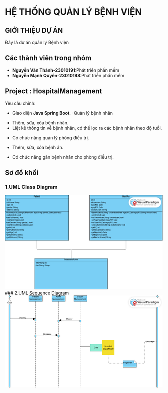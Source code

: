 # HỆ THỐNG QUẢN LÝ BỆNH VIỆN

## GIỚI THIỆU DỰ ÁN
Đây là dự án quản lý Bệnh viện
## Các thành viên trong nhóm
- **Nguyễn Văn Thành-23010191**:Phát triển phần mềm
- **Nguyễn Mạnh Quyền-23010198**:Phát triển phần mềm

## Project : HospitalManagement
Yêu cầu chính:
- Giao diện <b>Java Spring Boot</b>.
-Quản lý bệnh nhân
+ Thêm, sửa, xóa bệnh nhân.
+ Liệt kê thông tin về bệnh nhân, có thể lọc ra các bệnh nhân theo độ tuổi.
- Có chức năng quản lý phòng điều trị.
+ Thêm, sửa, xóa bệnh án.
- Có chức năng gán bệnh nhân cho phòng điều trị.

## Sơ đồ khối
### 1.UML Class Diagram
<img src ="img/class.png">
### 2.UML Sequence Diagram
<img src ="img/Untitled.png">
